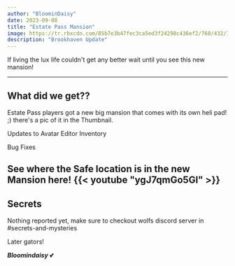 ```yaml
---
author: "BloominDaisy"
date: 2023-09-08
title: "Estate Pass Mansion"
image: https://tr.rbxcdn.com/85b7e3b47fec3ca5ed3f24298c436ef2/768/432/Image/Png
description: "Brookhaven Update"
---
```


If living the lux life couldn't get any better wait until you see this new mansion!

---

## What did we get??

Estate Pass players got a new big mansion that comes with its own heli pad! ;) there's a pic of it in the Thumbnail.

Updates to Avatar Editor Inventory 

Bug Fixes

See where the Safe location is in the new Mansion here!
{{< youtube "ygJ7qmGo5GI" >}}
---


## Secrets

Nothing reported yet, make sure to checkout wolfs discord server in #secrets-and-mysteries 

Later gators!

_**Bloomindaisy**_ <span class="nowrap"><span class="emojify">💕</span>